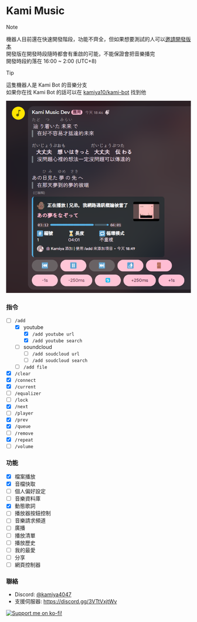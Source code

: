 # Kami Music

> [!NOTE]
> 機器人目前還在快速開發階段，功能不齊全，但如果想要測試的人可以[邀請開發版本](https://discord.com/oauth2/authorize?client_id=1296776097131790358&permissions=4331718912&integration_type=0&scope=bot+applications.commands)  
> 開發版在開發時段隨時都會有重啟的可能，不能保證會把音樂播完  
> 開發時段約落在 16:00 ~ 2:00 (UTC+8)

> [!TIP]
> 這隻機器人是 Kami Bot 的音樂分支  
> 如果你在找 Kami Bot 的話可以在 [kamiya10/kami-bot](https://github.com/kamiya10/kami-bot) 找到他

![preview](.github/preview.png)

### 指令

- [ ] `/add`
  - [x] youtube
    - [x] `/add youtube url`
    - [x] `/add youtube search`
  - [ ] soundcloud
    - [ ] `/add soudcloud url`
    - [ ] `/add soudcloud search`
  - [ ] `/add file`
- [x] `/clear`
- [x] `/connect`
- [x] `/current`
- [ ] `/equalizer`
- [ ] `/lock`
- [x] `/next`
- [ ] `/player`
- [x] `/prev`
- [x] `/queue`
- [ ] `/remove`
- [x] `/repeat`
- [ ] `/volume`

### 功能

- [x] 檔案播放
- [x] 音檔快取
- [ ] 個人偏好設定
- [ ] 音樂資料庫
- [x] 動態歌詞
- [ ] 播放器按鈕控制
- [ ] 音樂請求頻道
- [ ] 廣播
- [ ] 播放清單
- [ ] 播放歷史
- [ ] 我的最愛
- [ ] 分享
- [ ] 網頁控制器

### 聯絡

- Discord: [@kamiya4047](https://discord.com/users/437158166019702805)
- 支援伺服器: https://discord.gg/3VTtVxjtWv

[![Support me on ko-fi!](https://ko-fi.com/img/githubbutton_sm.svg)](https://ko-fi.com/H2H1UD9QE)
